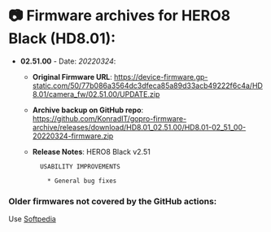 # 📷 Firmware archives for HERO8 Black (HD8.01):

- **02.51.00** - Date: *20220324*:
	- **Original Firmware URL**: https://device-firmware.gp-static.com/50/77b086a3564dc3dfeca85a89d33acb49222f6c4a/HD8.01/camera_fw/02.51.00/UPDATE.zip
	- **Archive backup on GitHub repo**: https://github.com/KonradIT/gopro-firmware-archive/releases/download/HD8.01_02.51.00/HD8.01-02_51_00-20220324-firmware.zip
	- **Release Notes**:
            HERO8 Black v2.51
			
			USABILITY IMPROVEMENTS
			
			  * General bug fixes
			
			


### Older firmwares not covered by the GitHub actions:

Use [Softpedia](https://drivers.softpedia.com/dyn-search.php?search_term=Hero8&p_category=2)